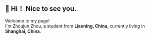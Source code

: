 ##  👋 Hi！ Nice to see you.</h1>
<p>Welcome to my page! </br> I'm Zhoujun Zhou, a student from <b>Liaoning, China</b>, currently living in <b>Shanghai, China</b>. </p>
<!--
**xingguangweiwo/xingguangweiwo** is a ✨ _special_ ✨ repository because its `README.md` (this file) appears on your GitHub profile.

Here are some ideas to get you started:

- 🔭 I’m currently working on ...
- 🌱 I’m currently learning ...
- 👯 I’m looking to collaborate on ...
- 🤔 I’m looking for help with ...
- 💬 Ask me about ...
- 📫 How to reach me: ...
- 😄 Pronouns: ...
- ⚡ Fun fact: ...
-->
